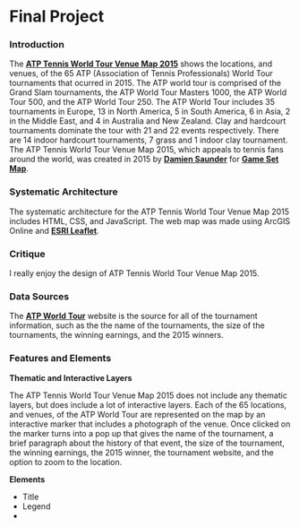 # Final Project

### Introduction

The [**ATP Tennis World Tour Venue Map 2015**](http://gamesetmap.com/atp2015/) shows the locations, and venues, of the 65 ATP (Association of Tennis Professionals) World Tour tournaments that ocurred in 2015. The ATP world tour is comprised of the Grand Slam tournaments, the ATP World Tour Masters 1000, the ATP World Tour 500, and the ATP World Tour 250. The ATP World Tour includes 35 tournaments in Europe, 13 in North America, 5 in South America, 6  in Asia, 2 in the Middle East, and 4 in Australia and New Zealand. Clay and hardcourt tournaments dominate the tour with 21 and 22 events respectively. There are 14 indoor hardcourt tournaments, 7 grass and 1 indoor clay tournament. The ATP Tennis World Tour Venue Map 2015, which appeals to tennis fans around the world, was created in 2015 by [**Damien Saunder**](https://twitter.com/DamienSaunder) for [**Game Set Map**](http://gamesetmap.com/).

### Systematic Architecture

The systematic architecture for the ATP Tennis World Tour Venue Map 2015 includes HTML, CSS, and JavaScript. The web map was made using ArcGIS Online and [**ESRI Leaflet**](http://esri.github.io/esri-leaflet/examples/). 
  
### Critique

I really enjoy the design of ATP Tennis World Tour Venue Map 2015. 

### Data Sources

The [**ATP World Tour**](https://www.atptour.com/) website is the source for all of the tournament information, such as the the name of the tournaments, the size of the tournaments, the winning earnings, and the 2015 winners.

### Features and Elements

**Thematic and Interactive Layers**

The ATP Tennis World Tour Venue Map 2015 does not include any thematic layers, but does include a lot of interactive layers. Each of the 65 locations, and venues, of the ATP World Tour are represented on the map by an interactive marker that includes a photograph of the venue. Once clicked on the marker turns into a pop up that gives the name of the tournament, a brief paragraph about the history of that event, the size of the tournament, the winning earnings, the 2015 winner, the tournament website, and the option to zoom to the location.

**Elements**

  - Title 
  - Legend
  - 
